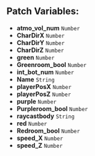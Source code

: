 ## Patch Variables:

* __atmo_vol_num__ ```Number```
* __CharDirX__ ```Number```
* __CharDirY__ ```Number```
* __CharDirZ__ ```Number```
* __green__ ```Number```
* __Greenroom_bool__ ```Number```
* __int_bot_num__ ```Number```
* __Name__ ```String```
* __playerPosX__ ```Number```
* __playerPosZ__ ```Number```
* __purple__ ```Number```
* __Purpleroom_bool__ ```Number```
* __raycastbody__ ```String```
* __red__ ```Number```
* __Redroom_bool__ ```Number```
* __speed_X__ ```Number```
* __speed_Z__ ```Number```

